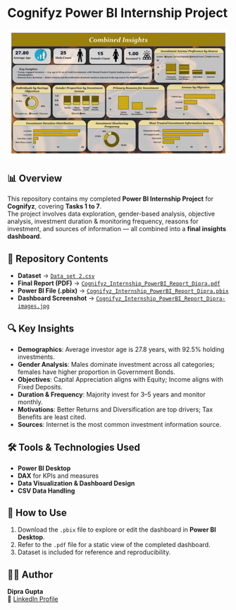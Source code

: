 # Cognifyz Power BI Internship Project

![Dashboard Screenshot](https://github.com/dofficial/Cognizant-PowerBI-Internship-Report/blob/main/Cognifyz_Internship_PowerBI_Report_Dipra-images.jpg)

## 📊 Overview
This repository contains my completed **Power BI Internship Project** for **Cognifyz**, covering **Tasks 1 to 7**.  
The project involves data exploration, gender-based analysis, objective analysis, investment duration & monitoring frequency, reasons for investment, and sources of information — all combined into a **final insights dashboard**.

## 📂 Repository Contents
- **Dataset** → [`Data_set 2.csv`](./Data_set%202.csv)  
- **Final Report (PDF)** → [`Cognifyz_Internship_PowerBI_Report_Dipra.pdf`](./Cognifyz_Internship_PowerBI_Report_Dipra.pdf)  
- **Power BI File (.pbix)** → [`Cognifyz_Internship_PowerBI_Report_Dipra.pbix`](./Cognifyz_Internship_PowerBI_Report_Dipra.pbix)  
- **Dashboard Screenshot** → [`Cognifyz_Internship_PowerBI_Report_Dipra-images.jpg`](./Cognifyz_Internship_PowerBI_Report_Dipra-images.jpg)  

## 🔍 Key Insights
- **Demographics**: Average investor age is 27.8 years, with 92.5% holding investments.  
- **Gender Analysis**: Males dominate investment across all categories; females have higher proportion in Government Bonds.  
- **Objectives**: Capital Appreciation aligns with Equity; Income aligns with Fixed Deposits.  
- **Duration & Frequency**: Majority invest for 3–5 years and monitor monthly.  
- **Motivations**: Better Returns and Diversification are top drivers; Tax Benefits are least cited.  
- **Sources**: Internet is the most common investment information source.

## 🛠 Tools & Technologies Used
- **Power BI Desktop**
- **DAX** for KPIs and measures
- **Data Visualization & Dashboard Design**
- **CSV Data Handling**

## 📌 How to Use
1. Download the `.pbix` file to explore or edit the dashboard in **Power BI Desktop**.  
2. Refer to the `.pdf` file for a static view of the completed dashboard.  
3. Dataset is included for reference and reproducibility.

## 👩‍💻 Author
**Dipra Gupta**  
📌 [LinkedIn Profile](https://www.linkedin.com/in/dipra-gupta-12b2b0374)  

